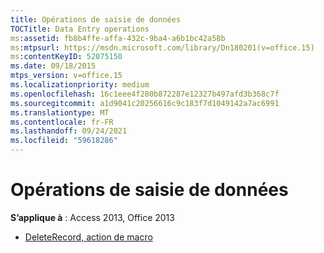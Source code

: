 ```yaml
---
title: Opérations de saisie de données
TOCTitle: Data Entry operations
ms:assetid: fb8b4ffe-affa-432c-9ba4-a6b1bc42a58b
ms:mtpsurl: https://msdn.microsoft.com/library/Dn180201(v=office.15)
ms:contentKeyID: 52075150
ms.date: 09/18/2015
mtps_version: v=office.15
ms.localizationpriority: medium
ms.openlocfilehash: 16c1eee4f280b872287e12327b497afd3b368c7f
ms.sourcegitcommit: a1d9041c20256616c9c183f7d1049142a7ac6991
ms.translationtype: MT
ms.contentlocale: fr-FR
ms.lasthandoff: 09/24/2021
ms.locfileid: "59618286"
---
```

# <a name="data-entry-operations"></a>Opérations de saisie de données

**S’applique à** : Access 2013, Office 2013

- [DeleteRecord, action de macro](deleterecord-macro-action.md)

